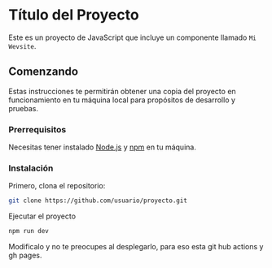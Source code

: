 # Título del Proyecto

Este es un proyecto de JavaScript que incluye un componente llamado `Mi Wevsite`.

## Comenzando

Estas instrucciones te permitirán obtener una copia del proyecto en funcionamiento en tu máquina local para propósitos de desarrollo y pruebas.

### Prerrequisitos

Necesitas tener instalado [Node.js](https://nodejs.org/) y [npm](https://www.npmjs.com/) en tu máquina. 

### Instalación

Primero, clona el repositorio:

```bash
git clone https://github.com/usuario/proyecto.git
```

Ejecutar el proyecto 

```bash
npm run dev
```

Modificalo y no te preocupes al desplegarlo, para eso esta git hub actions y gh pages.
